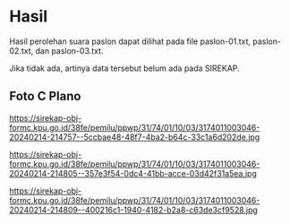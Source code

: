 # Hasil

Hasil perolehan suara paslon dapat dilihat pada file paslon-01.txt, paslon-02.txt, dan paslon-03.txt.

Jika tidak ada, artinya data tersebut belum ada pada SIREKAP.

## Foto C Plano

https://sirekap-obj-formc.kpu.go.id/38fe/pemilu/ppwp/31/74/01/10/03/3174011003046-20240214-214757--5ccbae48-48f7-4ba2-b64c-33c1a6d202de.jpg

https://sirekap-obj-formc.kpu.go.id/38fe/pemilu/ppwp/31/74/01/10/03/3174011003046-20240214-214805--357e3f54-0dc4-41bb-acce-03d42f31a5ea.jpg

https://sirekap-obj-formc.kpu.go.id/38fe/pemilu/ppwp/31/74/01/10/03/3174011003046-20240214-214809--400216c1-1940-4182-b2a8-c63de3cf9528.jpg
